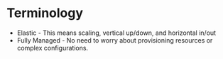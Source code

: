 # Terminology

 - Elastic - This means scaling, vertical up/down, and horizontal in/out
 - Fully Managed - No need to worry about provisioning resources or complex configurations.
